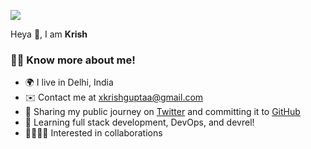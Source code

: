 ![](https://github.com/xkrishguptaa/xkrishguptaa/raw/main/cover.png)


Heya 👋, I am **Krish**

### 🧑🏻 Know more about me!
  
  - 🌍 I live in Delhi, India
  - ✉️ Contact me at [xkrishguptaa@gmail.com](mailto:xkrishguptaa@gmail.com)
  - 🚀 Sharing my public journey on [Twitter](https://twitter.com/xkrishguptaa) and committing it to [GitHub](https://github.com/xkrishguptaa)
  - 🧠 Learning full stack development, DevOps, and devrel!
  - 🫱🏻‍🫲🏻 Interested in collaborations
